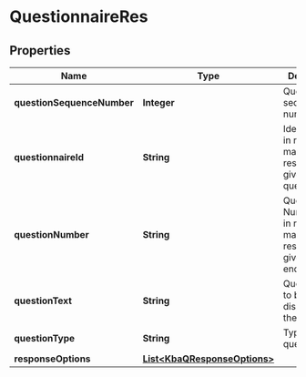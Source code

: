 # QuestionnaireRes

## Properties
Name | Type | Description | Notes
------------ | ------------- | ------------- | -------------
**questionSequenceNumber** | **Integer** | Question sequence number |  [optional]
**questionnaireId** | **String** | Identifer used in request to map a response to a given questionnaire. |  [optional]
**questionNumber** | **String** | Question Number used in request to map a response to a given enquiry. |  [optional]
**questionText** | **String** | Question text to be displayed to the end user. |  [optional]
**questionType** | **String** | Type of question. |  [optional]
**responseOptions** | [**List&lt;KbaQResponseOptions&gt;**](KbaQResponseOptions.md) |  |  [optional]
